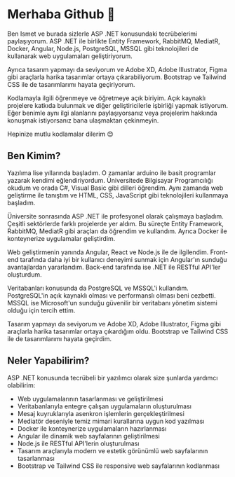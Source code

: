 # Merhaba Github 👋

Ben Ismet ve burada sizlerle ASP .NET konusundaki tecrübelerimi paylaşıyorum. ASP .NET ile birlikte Entity Framework, RabbitMQ, MediatR, Docker, Angular, Node.js, PostgreSQL, MSSQL gibi teknolojileri de kullanarak web uygulamaları geliştiriyorum.

Ayrıca tasarım yapmayı da seviyorum ve Adobe XD, Adobe Illustrator, Figma gibi araçlarla harika tasarımlar ortaya çıkarabiliyorum. Bootstrap ve Tailwind CSS ile de tasarımlarımı hayata geçiriyorum.

Kodlamayla ilgili öğrenmeye ve öğretmeye açık biriyim. Açık kaynaklı projelere katkıda bulunmak ve diğer geliştiricilerle işbirliği yapmak istiyorum. Eğer benimle aynı ilgi alanlarını paylaşıyorsanız veya projelerim hakkında konuşmak istiyorsanız bana ulaşmaktan çekinmeyin.

Hepinize mutlu kodlamalar dilerim 😊

## Ben Kimim?

Yazılıma lise yıllarında başladım. O zamanlar arduino ile basit programlar yazarak kendimi eğlendiriyordum. Üniversitede Bilgisayar Programcılığı okudum ve orada  C#, Visual Basic gibi dilleri öğrendim. Aynı zamanda web geliştirme ile tanıştım ve HTML, CSS, JavaScript gibi teknolojileri kullanmaya başladım.

Üniversite sonrasında ASP .NET ile profesyonel olarak çalışmaya başladım. Çeşitli sektörlerde farklı projelerde yer aldım. Bu süreçte Entity Framework, RabbitMQ, MediatR gibi araçları da öğrendim ve kullandım. Ayrıca Docker ile konteynerize uygulamalar geliştirdim.

Web geliştirmenin yanında Angular, React ve Node.js ile de ilgilendim. Front-end tarafında daha iyi bir kullanıcı deneyimi sunmak için Angular'ın sunduğu avantajlardan yararlandım. Back-end tarafında ise .NET  ile RESTful API'ler oluşturdum.

Veritabanları konusunda da PostgreSQL ve MSSQL'i kullandım. PostgreSQL'in açık kaynaklı olması ve performanslı olması beni cezbetti. MSSQL ise Microsoft'un sunduğu güvenilir bir veritabanı yönetim sistemi olduğu için tercih ettim.

Tasarım yapmayı da seviyorum ve Adobe XD, Adobe Illustrator, Figma gibi araçlarla harika tasarımlar ortaya çıkardığım oldu. Bootstrap ve Tailwind CSS ile de tasarımlarımı hayata geçirdim.

## Neler Yapabilirim?

ASP .NET konusunda tecrübeli bir yazılımcı olarak size şunlarda yardımcı olabilirim:

- Web uygulamalarının tasarlanması ve geliştirilmesi
- Veritabanlarıyla entegre çalışan uygulamaların oluşturulması
- Mesaj kuyruklarıyla asenkron işlemlerin gerçekleştirilmesi
- Mediatör deseniyle temiz mimari kurallarına uygun kod yazılması
- Docker ile konteynerize uygulamaların hazırlanması
- Angular ile dinamik web sayfalarının geliştirilmesi
- Node.js ile RESTful API'lerin oluşturulması
- Tasarım araçlarıyla modern ve estetik görünümlü web sayfalarının tasarlanması
- Bootstrap ve Tailwind CSS ile responsive web sayfalarının kodlanması
